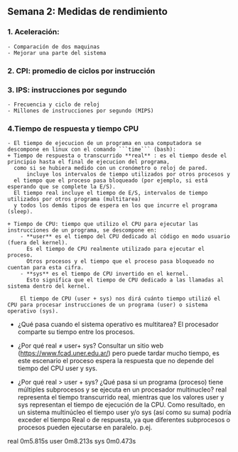 ##  Semana 2: Medidas de rendimiento

### 1. Aceleración: 
    - Comparación de dos maquinas
    - Mejorar una parte del sistema
	
### 2. CPI: promedio de ciclos por instrucción

### 3. IPS: instrucciones por segundo
    - Frecuencia y ciclo de reloj
    - Millones de instrucciones por segundo (MIPS)
	
### 4.Tiempo de respuesta y tiempo CPU
    - El tiempo de ejecucion de un programa en una computadora se descompone en linux con el comando ```time``` (bash):
	+ Tiempo de respuesta o transcurrido **real** : es el tiempo desde el principio hasta el final de ejecucion del programa, 
	  como si se hubiera medido con un cronómetro o reloj de pared. 
          incluye los intervalos de tiempo utilizados por otros procesos y 
	  el tiempo que el proceso pasa bloqueado (por ejemplo, si está esperando que se complete la E/S).
	  El tiempo real incluye el tiempo de E/S, intervalos de tiempo utilizados por otros programa (multitarea) 
	  y todos los demás tipos de espera en los que incurre el programa (sleep).
	
	+ Tiempo de CPU: tiempo que utilizo el CPU para ejecutar las instrucciones de un programa, se descompone en:
		- **user** es el tiempo del CPU dedicado al código en modo usuario (fuera del kernel).
		  Es el tiempo de CPU realmente utilizado para ejecutar el proceso. 
		  Otros procesos y el tiempo que el proceso pasa bloqueado no cuentan para esta cifra.
		- **sys** es el tiempo de CPU invertido en el kernel. 
		  Esto significa que el tiempo de CPU dedicado a las llamadas al sistema dentro del kernel.
			
		El tiempo de CPU (user + sys) nos dirá cuánto tiempo utilizó el CPU para procesar instrucciones de un programa (user) o sistema operativo (sys).
		

- ¿Qué pasa cuando el sistema operativo es multitarea?
El procesador comparte su tiempo entre los procesos.
- ¿Por qué real ≠ user+ sys?
   Consultar un sitio web (https://www.fcad.uner.edu.ar/) pero puede tardar mucho tiempo, es este escenario el proceso espera la respuesta que no depende del tiempo  del CPU user y sys.

- ¿Por qué real > user + sys? ¿Qué pasa si un programa (proceso) tiene múltiples subprocesos y se ejecuta en un procesador multinucleo?
	real representa el tiempo transcurrido real, mientras que los valores user y sys representan el tiempo de ejecución de la CPU. Como resultado, en un sistema multinúcleo el tiempo user y/o sys (así como su suma) podría exceder el tiempo Real o de respuesta, ya que diferentes subprocesos o procesos pueden ejecutarse en paralelo.
p.ej.

real    0m5.815s
user    0m8.213s
sys     0m0.473s



